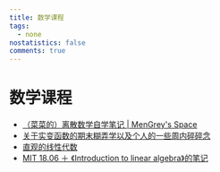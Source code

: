 ```yaml
---
title: 数学课程
tags:
  - none
nostatistics: false
comments: true
---
```


# 数学课程

- [（菜菜的）离散数学自学笔记 \| MenGrey's Space](https://microgrey.github.io/2024/12/22/discrete-mathematics/)
- [关于实变函数的期末糊弄学以及个人的一些周内碎碎念](https://www.bilibili.com/read/pcpreview?aid=299161)
- [直观的线性代数](https://www.zhihu.com/question/367082679/answer/2486814941)
- [MIT 18.06 ＋ 《Introduction to linear algebra》的笔记](https://zhuanlan.zhihu.com/p/17811174287)